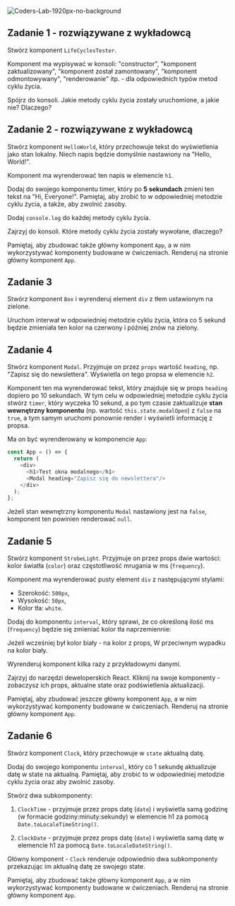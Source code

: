 ![Coders-Lab-1920px-no-background](https://user-images.githubusercontent.com/30623667/104709394-2cabee80-571f-11eb-9518-ea6a794e558e.png)


## Zadanie 1 - rozwiązywane z wykładowcą

Stwórz komponent `LifeCyclesTester`.

Komponent ma wypisywać w konsoli: "constructor", "komponent zaktualizowany", "komponent został zamontowany", "komponent odmontowywany", "renderowanie" itp. - dla odpowiednich typów metod cyklu życia.

Spójrz do konsoli. Jakie metody cyklu życia zostały uruchomione, a jakie nie? Dlaczego?



## Zadanie 2 - rozwiązywane z wykładowcą

Stwórz komponent `HelloWorld`, który przechowuje tekst do wyświetlenia jako stan lokalny. Niech napis będzie domyślnie nastawiony na "Hello, World!".

Komponent ma wyrenderować ten napis w elemencie `h1`.

Dodaj do swojego komponentu timer, który po **5 sekundach** zmieni ten tekst na "Hi, Everyone!". Pamiętaj, aby zrobić to w odpowiedniej metodzie cyklu życia, a także, aby zwolnić zasoby.

Dodaj `console.log` do każdej metody cyklu życia.

Zajrzyj do konsoli. Które metody cyklu życia zostały wywołane, dlaczego?

Pamiętaj, aby zbudować także główny komponent `App`, a w nim wykorzystywać komponenty budowane w ćwiczeniach. Renderuj na stronie główny komponent `App`.



## Zadanie 3

Stwórz komponent `Box` i wyrenderuj element ```div``` z tłem ustawionym na zielone.

Uruchom interwał w odpowiedniej metodzie cyklu życia, która co 5 sekund będzie zmieniała ten kolor na czerwony i później znów na zielony.



## Zadanie 4

Stwórz komponent `Modal`. Przyjmuje on przez `props` wartość `heading`, np. "Zapisz się do newslettera". Wyświetla on tego propsa w elemencie `h2`.

Komponent ten ma wyrenderować tekst, który znajduje się w props `heading` dopiero po 10 sekundach. W tym celu w odpowiedniej metodzie cyklu życia stwórz `timer`, który wyczeka 10 sekund, a po tym czasie zaktualizuje **stan wewnętrzny komponentu** (np. wartość `this.state.modalOpen`) z `false` na `true`, a tym samym uruchomi ponownie render i wyświetli informację z propsa.

Ma on być wyrenderowany w komponencie `App`:

```js
const App = () => {
  return (
    <div>
      <h1>Test okna modalnego</h1>
      <Modal heading="Zapisz się do newslettera"/>
    </div>
  );
};
```

Jeżeli stan wewnętrzny komponentu `Modal` nastawiony jest na `false`, komponent ten powinien renderować `null`.



## Zadanie 5

Stwórz komponent `StrobeLight`. Przyjmuje on przez props dwie wartości: kolor światła (`color`) oraz częstotliwość mrugania w ms (`frequency`).

Komponent ma wyrenderować pusty element `div` z następującymi stylami:

- Szerokość: `500px`,
- Wysokość: `50px`,
- Kolor tła: `white`.

Dodaj do komponentu `interval`, który sprawi, że co określoną ilość ms (`frequency`) będzie się zmieniać kolor tła naprzemiennie:

Jeżeli wcześniej był kolor biały - na kolor z props,
W przeciwnym wypadku na kolor biały.

Wyrenderuj komponent kilka razy z przykładowymi danymi.

Zajrzyj do narzędzi deweloperskich React. Kliknij na swoje komponenty - zobaczysz ich props, aktualne state oraz podświetlenia aktualizacji.

Pamiętaj, aby zbudować jeszcze główny komponent `App`, a w nim wykorzystywać komponenty budowane w ćwiczeniach. Renderuj na stronie główny komponent `App`.



## Zadanie 6

Stwórz komponent `Clock`, który przechowuje w `state` aktualną datę.

Dodaj do swojego komponentu `interval`, który co 1 sekundę aktualizuje datę w state na aktualną. Pamiętaj, aby zrobić to w odpowiedniej metodzie cyklu życia oraz aby zwolnić zasoby.

Stwórz dwa subkomponenty:

1. `ClockTime` - przyjmuje przez props datę (`date`) i wyświetla samą godzinę (w formacie godziny:minuty:sekundy) w elemencie h1 za pomocą `Date.toLocaleTimeString()`.

2. `ClockDate` - przyjmuje przez props datę (`date`) i wyświetla samą datę w elemencie h1 za pomocą `Date.toLocaleDateString()`.

Główny komponent - `Clock` renderuje odpowiednio dwa subkomponenty przekazując im aktualną datę ze swojego state.

Pamiętaj, aby zbudować także główny komponent `App`, a w nim wykorzystywać komponenty budowane w ćwiczeniach. Renderuj na stronie główny komponent `App`.
